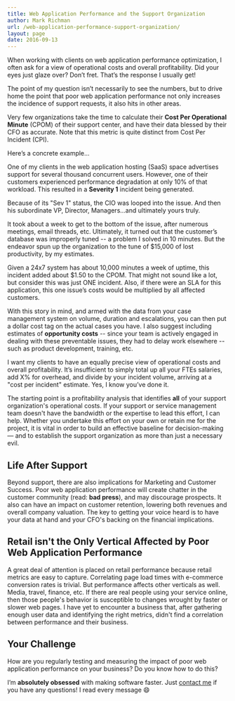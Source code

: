 ```yaml
---
title: Web Application Performance and the Support Organization
author: Mark Richman
url: /web-application-performance-support-organization/
layout: page
date: 2016-09-13
---
```


When working with clients on web application performance optimization, I often ask for a view of operational costs and overall profitability. Did your eyes just glaze over? Don’t fret. That’s the response I usually get!

The point of my question isn’t necessarily to see the numbers, but to drive home the point that poor web application performance not only increases the incidence of support requests, it also hits in other areas. 

Very few organizations take the time to calculate their **Cost Per Operational Minute** (CPOM) of their support center, and have their data blessed by their CFO as accurate. Note that this metric is quite distinct from Cost Per Incident (CPI).

Here’s a concrete example...

One of my clients in the web application hosting (SaaS) space advertises support for several thousand concurrent users. However, one of their customers experienced performance degradation at only 10% of that workload. This resulted in a **Severity 1** incident being generated.

Because of its "Sev 1" status, the CIO was looped into the issue. And then his subordinate VP, Director, Managers...and ultimately yours truly.

It took about a week to get to the bottom of the issue, after numerous meetings, email threads, etc. Ultimately, it turned out that the customer’s database was improperly tuned -- a problem I solved in 10 minutes. But the endeavor spun up the organization to the tune of $15,000 of lost productivity, by my estimates.

Given a 24x7 system has about 10,000 minutes a week of uptime, this incident added about $1.50 to the CPOM. That might not sound like a lot, but consider this was just ONE incident. Also, if there were an SLA for this application, this one issue’s costs would be multiplied by all affected customers.

With this story in mind, and armed with the data from your case management system on volume, duration and escalations, you can then put a dollar cost tag on the actual cases you have. I also suggest including estimates of **opportunity costs** -- since your team is actively engaged in dealing with these preventable issues, they had to delay work elsewhere -- such as product development, training, etc.

I want my clients to have an equally precise view of operational costs and overall profitability. It’s insufficient to simply total up all your FTEs salaries, add X% for overhead, and divide by your incident volume, arriving at a "cost per incident" estimate. Yes, I know you’ve done it.

The starting point is a profitability analysis that identifies **all** of your support organization's operational costs. If your support or service management team doesn't have the bandwidth or the expertise to lead this effort, I can help. Whether you undertake this effort on your own or retain me for the project, it is vital in order to build an effective baseline for decision-making — and to establish the support organization as more than just a necessary evil.

## Life After Support

Beyond support, there are also implications for Marketing and Customer Success. Poor web application performance will create chatter in the customer community (read: **bad press**), and may discourage prospects. It also can have an impact on customer retention, lowering both revenues and overall company valuation. The key to getting your voice heard is to have your data at hand and your CFO's backing on the financial implications.

## Retail isn't the Only Vertical Affected by Poor Web Application Performance

A great deal of attention is placed on retail performance because retail metrics are easy to capture. Correlating page load times with e-commerce conversion rates is trivial. But performance affects other verticals as well. Media, travel, finance, etc. If there are real people using your service online, then those people's behavior is susceptible to changes wrought by faster or slower web pages. I have yet to encounter a business that, after gathering enough user data and identifying the right metrics, didn't find a correlation between performance and their business.

## Your Challenge

How are you regularly testing and measuring the impact of poor web application performance on your business? Do you know how to do this?

I’m **absolutely obsessed** with making software faster. Just <a href="/contact">contact me</a> if you have any questions! I read every message &#x1F604;

